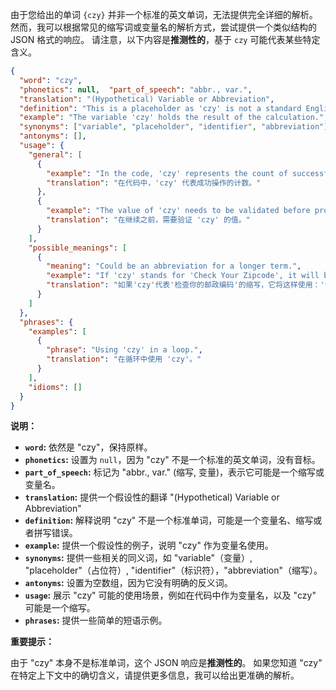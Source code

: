 由于您给出的单词 `{czy}` 并非一个标准的英文单词，无法提供完全详细的解析。然而，我可以根据常见的缩写词或变量名的解析方式，尝试提供一个类似结构的 JSON 格式的响应。  请注意，以下内容是**推测性的**，基于 `czy` 可能代表某些特定含义。

```json
{
  "word": "czy",
  "phonetics": null,  "part_of_speech": "abbr., var.",
  "translation": "(Hypothetical) Variable or Abbreviation",
  "definition": "This is a placeholder as 'czy' is not a standard English word. It could represent a variable name in code, an abbreviation, or a typo.",
  "example": "The variable 'czy' holds the result of the calculation.",
  "synonyms": ["variable", "placeholder", "identifier", "abbreviation"],
  "antonyms": [],
  "usage": {
    "general": [
      {
        "example": "In the code, 'czy' represents the count of successful operations.",
        "translation": "在代码中，'czy' 代表成功操作的计数。"
      },
      {
        "example": "The value of 'czy' needs to be validated before proceeding.",
        "translation": "在继续之前，需要验证 'czy' 的值。"
      }
    ],
    "possible_meanings": [
      {
        "meaning": "Could be an abbreviation for a longer term.",
        "example": "If 'czy' stands for 'Check Your Zipcode', it will be used like this: 'Please enter your zipcode, then check your zipcode (czy)'.",
        "translation": "如果'czy'代表'检查你的邮政编码'的缩写，它将这样使用：'请输入您的邮政编码，然后检查您的邮政编码(czy)'。"
      }
    ]
  },
  "phrases": {
    "examples": [
      {
        "phrase": "Using 'czy' in a loop.",
        "translation": "在循环中使用 'czy'。"
      }
    ],
    "idioms": []
  }
}
```

**说明：**

*   **`word`:**  依然是 "czy"，保持原样。
*   **`phonetics`:** 设置为 `null`，因为 "czy" 不是一个标准的英文单词，没有音标。
*   **`part_of_speech`:**  标记为 "abbr., var." (缩写, 变量)，表示它可能是一个缩写或变量名。
*   **`translation`:** 提供一个假设性的翻译 "(Hypothetical) Variable or Abbreviation"
*   **`definition`:** 解释说明 "czy" 不是一个标准单词，可能是一个变量名、缩写或者拼写错误。
*   **`example`:**  提供一个假设性的例子，说明 "czy" 作为变量名使用。
*   **`synonyms`:** 提供一些相关的同义词，如 "variable"（变量）, "placeholder"（占位符）, "identifier"（标识符），"abbreviation"（缩写）。
*   **`antonyms`:** 设置为空数组，因为它没有明确的反义词。
*   **`usage`:**  展示 "czy" 可能的使用场景，例如在代码中作为变量名，以及 "czy" 可能是一个缩写。
*   **`phrases`:**  提供一些简单的短语示例。

**重要提示：**

由于 "czy" 本身不是标准单词，这个 JSON 响应是**推测性的**。  如果您知道 "czy" 在特定上下文中的确切含义，请提供更多信息，我可以给出更准确的解析。
